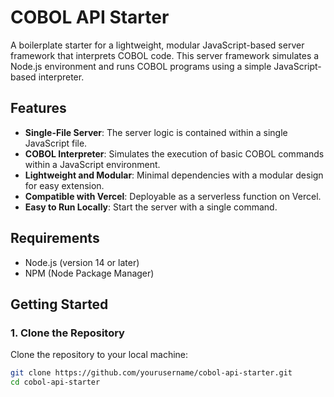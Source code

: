 # COBOL API Starter

A boilerplate starter for a lightweight, modular JavaScript-based server framework that interprets COBOL code. This server framework simulates a Node.js environment and runs COBOL programs using a simple JavaScript-based interpreter.

## Features

- **Single-File Server**: The server logic is contained within a single JavaScript file.
- **COBOL Interpreter**: Simulates the execution of basic COBOL commands within a JavaScript environment.
- **Lightweight and Modular**: Minimal dependencies with a modular design for easy extension.
- **Compatible with Vercel**: Deployable as a serverless function on Vercel.
- **Easy to Run Locally**: Start the server with a single command.

## Requirements

- Node.js (version 14 or later)
- NPM (Node Package Manager)

## Getting Started

### 1. Clone the Repository

Clone the repository to your local machine:

```bash
git clone https://github.com/yourusername/cobol-api-starter.git
cd cobol-api-starter
